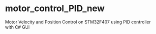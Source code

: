 # motor_control_PID_new
Motor Velocity and Position Control on STM32F407 using PID controller with C# GUI
